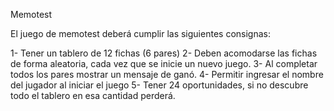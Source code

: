 Memotest

El juego de memotest deberá cumplir las siguientes consignas:

1- Tener un tablero de 12 fichas (6 pares)
2- Deben acomodarse las fichas de forma aleatoria, cada vez que se inicie un nuevo juego.
3- Al completar todos los pares mostrar un mensaje de ganó. 
4- Permitir ingresar el nombre del jugador al iniciar el juego
5- Tener 24 oportunidades, si no descubre todo el tablero en esa cantidad perderá.

